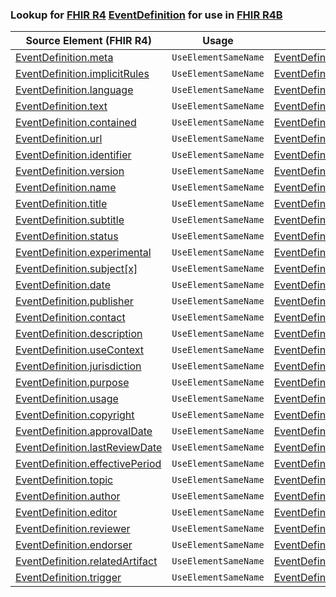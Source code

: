 ### Lookup for [FHIR R4](https://hl7.org/fhir/R4/) [EventDefinition](https://hl7.org/fhir/R4/EventDefinition.html) for use in [FHIR R4B](https://hl7.org/fhir/R4B/)

| Source Element (FHIR R4) | Usage | Target |
| -------------- | ----- | ------ |
| [EventDefinition.meta](https://hl7.org/fhir/R4/EventDefinition.html#resource) | `UseElementSameName` | [EventDefinition.meta](https://hl7.org/fhir/R4B/EventDefinition.html#resource) |
| [EventDefinition.implicitRules](https://hl7.org/fhir/R4/EventDefinition.html#resource) | `UseElementSameName` | [EventDefinition.implicitRules](https://hl7.org/fhir/R4B/EventDefinition.html#resource) |
| [EventDefinition.language](https://hl7.org/fhir/R4/EventDefinition.html#resource) | `UseElementSameName` | [EventDefinition.language](https://hl7.org/fhir/R4B/EventDefinition.html#resource) |
| [EventDefinition.text](https://hl7.org/fhir/R4/EventDefinition.html#resource) | `UseElementSameName` | [EventDefinition.text](https://hl7.org/fhir/R4B/EventDefinition.html#resource) |
| [EventDefinition.contained](https://hl7.org/fhir/R4/EventDefinition.html#resource) | `UseElementSameName` | [EventDefinition.contained](https://hl7.org/fhir/R4B/EventDefinition.html#resource) |
| [EventDefinition.url](https://hl7.org/fhir/R4/EventDefinition.html#resource) | `UseElementSameName` | [EventDefinition.url](https://hl7.org/fhir/R4B/EventDefinition.html#resource) |
| [EventDefinition.identifier](https://hl7.org/fhir/R4/EventDefinition.html#resource) | `UseElementSameName` | [EventDefinition.identifier](https://hl7.org/fhir/R4B/EventDefinition.html#resource) |
| [EventDefinition.version](https://hl7.org/fhir/R4/EventDefinition.html#resource) | `UseElementSameName` | [EventDefinition.version](https://hl7.org/fhir/R4B/EventDefinition.html#resource) |
| [EventDefinition.name](https://hl7.org/fhir/R4/EventDefinition.html#resource) | `UseElementSameName` | [EventDefinition.name](https://hl7.org/fhir/R4B/EventDefinition.html#resource) |
| [EventDefinition.title](https://hl7.org/fhir/R4/EventDefinition.html#resource) | `UseElementSameName` | [EventDefinition.title](https://hl7.org/fhir/R4B/EventDefinition.html#resource) |
| [EventDefinition.subtitle](https://hl7.org/fhir/R4/EventDefinition.html#resource) | `UseElementSameName` | [EventDefinition.subtitle](https://hl7.org/fhir/R4B/EventDefinition.html#resource) |
| [EventDefinition.status](https://hl7.org/fhir/R4/EventDefinition.html#resource) | `UseElementSameName` | [EventDefinition.status](https://hl7.org/fhir/R4B/EventDefinition.html#resource) |
| [EventDefinition.experimental](https://hl7.org/fhir/R4/EventDefinition.html#resource) | `UseElementSameName` | [EventDefinition.experimental](https://hl7.org/fhir/R4B/EventDefinition.html#resource) |
| [EventDefinition.subject[x]](https://hl7.org/fhir/R4/EventDefinition.html#resource) | `UseElementSameName` | [EventDefinition.subject[x]](https://hl7.org/fhir/R4B/EventDefinition.html#resource) |
| [EventDefinition.date](https://hl7.org/fhir/R4/EventDefinition.html#resource) | `UseElementSameName` | [EventDefinition.date](https://hl7.org/fhir/R4B/EventDefinition.html#resource) |
| [EventDefinition.publisher](https://hl7.org/fhir/R4/EventDefinition.html#resource) | `UseElementSameName` | [EventDefinition.publisher](https://hl7.org/fhir/R4B/EventDefinition.html#resource) |
| [EventDefinition.contact](https://hl7.org/fhir/R4/EventDefinition.html#resource) | `UseElementSameName` | [EventDefinition.contact](https://hl7.org/fhir/R4B/EventDefinition.html#resource) |
| [EventDefinition.description](https://hl7.org/fhir/R4/EventDefinition.html#resource) | `UseElementSameName` | [EventDefinition.description](https://hl7.org/fhir/R4B/EventDefinition.html#resource) |
| [EventDefinition.useContext](https://hl7.org/fhir/R4/EventDefinition.html#resource) | `UseElementSameName` | [EventDefinition.useContext](https://hl7.org/fhir/R4B/EventDefinition.html#resource) |
| [EventDefinition.jurisdiction](https://hl7.org/fhir/R4/EventDefinition.html#resource) | `UseElementSameName` | [EventDefinition.jurisdiction](https://hl7.org/fhir/R4B/EventDefinition.html#resource) |
| [EventDefinition.purpose](https://hl7.org/fhir/R4/EventDefinition.html#resource) | `UseElementSameName` | [EventDefinition.purpose](https://hl7.org/fhir/R4B/EventDefinition.html#resource) |
| [EventDefinition.usage](https://hl7.org/fhir/R4/EventDefinition.html#resource) | `UseElementSameName` | [EventDefinition.usage](https://hl7.org/fhir/R4B/EventDefinition.html#resource) |
| [EventDefinition.copyright](https://hl7.org/fhir/R4/EventDefinition.html#resource) | `UseElementSameName` | [EventDefinition.copyright](https://hl7.org/fhir/R4B/EventDefinition.html#resource) |
| [EventDefinition.approvalDate](https://hl7.org/fhir/R4/EventDefinition.html#resource) | `UseElementSameName` | [EventDefinition.approvalDate](https://hl7.org/fhir/R4B/EventDefinition.html#resource) |
| [EventDefinition.lastReviewDate](https://hl7.org/fhir/R4/EventDefinition.html#resource) | `UseElementSameName` | [EventDefinition.lastReviewDate](https://hl7.org/fhir/R4B/EventDefinition.html#resource) |
| [EventDefinition.effectivePeriod](https://hl7.org/fhir/R4/EventDefinition.html#resource) | `UseElementSameName` | [EventDefinition.effectivePeriod](https://hl7.org/fhir/R4B/EventDefinition.html#resource) |
| [EventDefinition.topic](https://hl7.org/fhir/R4/EventDefinition.html#resource) | `UseElementSameName` | [EventDefinition.topic](https://hl7.org/fhir/R4B/EventDefinition.html#resource) |
| [EventDefinition.author](https://hl7.org/fhir/R4/EventDefinition.html#resource) | `UseElementSameName` | [EventDefinition.author](https://hl7.org/fhir/R4B/EventDefinition.html#resource) |
| [EventDefinition.editor](https://hl7.org/fhir/R4/EventDefinition.html#resource) | `UseElementSameName` | [EventDefinition.editor](https://hl7.org/fhir/R4B/EventDefinition.html#resource) |
| [EventDefinition.reviewer](https://hl7.org/fhir/R4/EventDefinition.html#resource) | `UseElementSameName` | [EventDefinition.reviewer](https://hl7.org/fhir/R4B/EventDefinition.html#resource) |
| [EventDefinition.endorser](https://hl7.org/fhir/R4/EventDefinition.html#resource) | `UseElementSameName` | [EventDefinition.endorser](https://hl7.org/fhir/R4B/EventDefinition.html#resource) |
| [EventDefinition.relatedArtifact](https://hl7.org/fhir/R4/EventDefinition.html#resource) | `UseElementSameName` | [EventDefinition.relatedArtifact](https://hl7.org/fhir/R4B/EventDefinition.html#resource) |
| [EventDefinition.trigger](https://hl7.org/fhir/R4/EventDefinition.html#resource) | `UseElementSameName` | [EventDefinition.trigger](https://hl7.org/fhir/R4B/EventDefinition.html#resource) |
